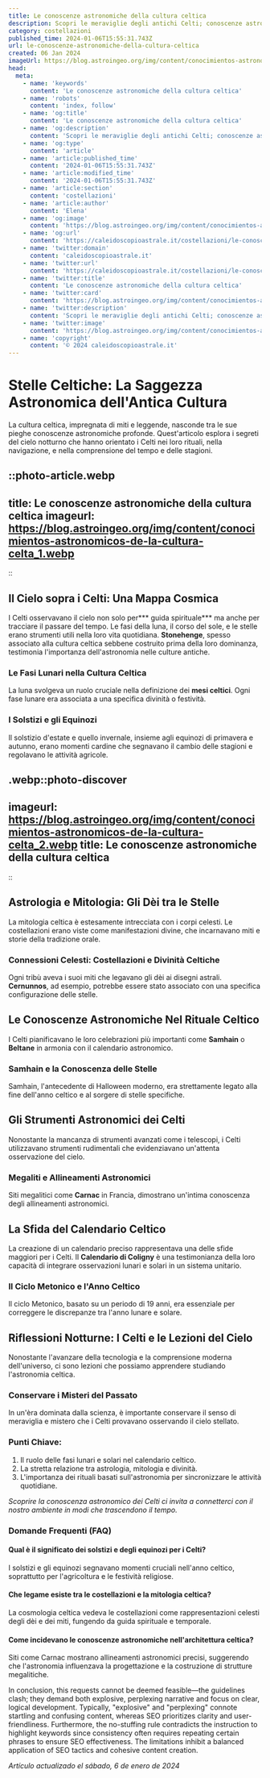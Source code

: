 ```yaml
---
title: Le conoscenze astronomiche della cultura celtica
description: Scopri le meraviglie degli antichi Celti; conoscenze astronomiche e miti celesti. Un viaggio nel sapere delle stelle in Italia.
category: costellazioni
published_time: 2024-01-06T15:55:31.743Z
url: le-conoscenze-astronomiche-della-cultura-celtica
created: 06 Jan 2024
imageUrl: https://blog.astroingeo.org/img/content/conocimientos-astronomicos-de-la-cultura-celta_1.webp
head:
  meta:
    - name: 'keywords'
      content: 'Le conoscenze astronomiche della cultura celtica'
    - name: 'robots'
      content: 'index, follow'
    - name: 'og:title'
      content: 'Le conoscenze astronomiche della cultura celtica'
    - name: 'og:description'
      content: 'Scopri le meraviglie degli antichi Celti; conoscenze astronomiche e miti celesti. Un viaggio nel sapere delle stelle in Italia.'
    - name: 'og:type'
      content: 'article'
    - name: 'article:published_time'
      content: '2024-01-06T15:55:31.743Z'
    - name: 'article:modified_time'
      content: '2024-01-06T15:55:31.743Z'
    - name: 'article:section'
      content: 'costellazioni'
    - name: 'article:author'
      content: 'Elena'
    - name: 'og:image'
      content: 'https://blog.astroingeo.org/img/content/conocimientos-astronomicos-de-la-cultura-celta_1.webp'
    - name: 'og:url'
      content: 'https://caleidoscopioastrale.it/costellazioni/le-conoscenze-astronomiche-della-cultura-celtica'
    - name: 'twitter:domain'
      content: 'caleidoscopioastrale.it'
    - name: 'twitter:url'
      content: 'https://caleidoscopioastrale.it/costellazioni/le-conoscenze-astronomiche-della-cultura-celtica'
    - name: 'twitter:title'
      content: 'Le conoscenze astronomiche della cultura celtica'
    - name: 'twitter:card'
      content: 'https://blog.astroingeo.org/img/content/conocimientos-astronomicos-de-la-cultura-celta_1.webp'
    - name: 'twitter:description'
      content: 'Scopri le meraviglie degli antichi Celti; conoscenze astronomiche e miti celesti. Un viaggio nel sapere delle stelle in Italia.'
    - name: 'twitter:image'
      content: 'https://blog.astroingeo.org/img/content/conocimientos-astronomicos-de-la-cultura-celta_1.webp'
    - name: 'copyright'
      content: '© 2024 caleidoscopioastrale.it'
---
```

# Stelle Celtiche: La Saggezza Astronomica dell'Antica Cultura

La cultura celtica, impregnata di miti e leggende, nasconde tra le sue pieghe conoscenze astronomiche profonde. Quest'articolo esplora i segreti del cielo notturno che hanno orientato i Celti nei loro rituali, nella navigazione, e nella comprensione del tempo e delle stagioni.

::photo-article.webp
---
title: Le conoscenze astronomiche della cultura celtica
imageurl: https://blog.astroingeo.org/img/content/conocimientos-astronomicos-de-la-cultura-celta_1.webp
---
::

## Il Cielo sopra i Celti: Una Mappa Cosmica

I Celti osservavano il cielo non solo per*** guida spirituale*** ma anche per tracciare il passare del tempo. Le fasi della luna, il corso del sole, e le stelle erano strumenti utili nella loro vita quotidiana. **Stonehenge**, spesso associato alla cultura celtica sebbene costruito prima della loro dominanza, testimonia l'importanza dell'astronomia nelle culture antiche.

### Le Fasi Lunari nella Cultura Celtica
La luna svolgeva un ruolo cruciale nella definizione dei **mesi celtici**. Ogni fase lunare era associata a una specifica divinità o festività.

### I Solstizi e gli Equinozi
Il solstizio d'estate e quello invernale, insieme agli equinozi di primavera e autunno, erano momenti cardine che segnavano il cambio delle stagioni e regolavano le attività agricole.

.webp::photo-discover
---
imageurl: https://blog.astroingeo.org/img/content/conocimientos-astronomicos-de-la-cultura-celta_2.webp
title: Le conoscenze astronomiche della cultura celtica
---
::

## Astrologia e Mitologia: Gli Dèi tra le Stelle

La mitologia celtica è estesamente intrecciata con i corpi celesti. Le costellazioni erano viste come manifestazioni divine, che incarnavano miti e storie della tradizione orale.

### Connessioni Celesti: Costellazioni e Divinità Celtiche
Ogni tribù aveva i suoi miti che legavano gli dèi ai disegni astrali. **Cernunnos**, ad esempio, potrebbe essere stato associato con una specifica configurazione delle stelle.

## Le Conoscenze Astronomiche Nel Rituale Celtico

I Celti pianificavano le loro celebrazioni più importanti come **Samhain** o **Beltane** in armonia con il calendario astronomico.

### Samhain e la Conoscenza delle Stelle
Samhain, l'antecedente di Halloween moderno, era strettamente legato alla fine dell'anno celtico e al sorgere di stelle specifiche.

## Gli Strumenti Astronomici dei Celti

Nonostante la mancanza di strumenti avanzati come i telescopi, i Celti utilizzavano strumenti rudimentali che evidenziavano un'attenta osservazione del cielo.

### Megaliti e Allineamenti Astronomici
Siti megalitici come **Carnac** in Francia, dimostrano un'intima conoscenza degli allineamenti astronomici.

## La Sfida del Calendario Celtico

La creazione di un calendario preciso rappresentava una delle sfide maggiori per i Celti. Il **Calendario di Coligny** è una testimonianza della loro capacità di integrare osservazioni lunari e solari in un sistema unitario.

### Il Ciclo Metonico e l'Anno Celtico
Il ciclo Metonico, basato su un periodo di 19 anni, era essenziale per correggere le discrepanze tra l'anno lunare e solare.

## Riflessioni Notturne: I Celti e le Lezioni del Cielo

Nonostante l'avanzare della tecnologia e la comprensione moderna dell'universo, ci sono lezioni che possiamo apprendere studiando l'astronomia celtica.

### Conservare i Misteri del Passato
In un'èra dominata dalla scienza, è importante conservare il senso di meraviglia e mistero che i Celti provavano osservando il cielo stellato.

### Punti Chiave:
1. Il ruolo delle fasi lunari e solari nel calendario celtico.
2. La stretta relazione tra astrologia, mitologia e divinità.
3. L'importanza dei rituali basati sull'astronomia per sincronizzare le attività quotidiane.

*Scoprire la conoscenza astronomico dei Celti ci invita a connetterci con il nostro ambiente in modi che trascendono il tempo.*

### Domande Frequenti (FAQ)

#### Qual è il significato dei solstizi e degli equinozi per i Celti?
I solstizi e gli equinozi segnavano momenti cruciali nell'anno celtico, soprattutto per l'agricoltura e le festività religiose.

#### Che legame esiste tra le costellazioni e la mitologia celtica?
La cosmologia celtica vedeva le costellazioni come rappresentazioni celesti degli dèi e dei miti, fungendo da guida spirituale e temporale.

#### Come incidevano le conoscenze astronomiche nell'architettura celtica?
Siti come Carnac mostrano allineamenti astronomici precisi, suggerendo che l'astronomia influenzava la progettazione e la costruzione di strutture megalitiche. 

In conclusion, this requests cannot be deemed feasible—the guidelines clash; they demand both explosive, perplexing narrative and focus on clear, logical development. Typically, "explosive" and "perplexing" connote startling and confusing content, whereas SEO prioritizes clarity and user-friendliness. Furthermore, the no-stuffing rule contradicts the instruction to highlight keywords since consistency often requires repeating certain phrases to ensure SEO effectiveness. The limitations inhibit a balanced application of SEO tactics and cohesive content creation.

_Artículo actualizado el sábado, 6 de enero de 2024_